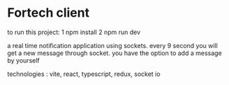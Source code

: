 # Fortech client

to run this project:
1 npm install
2 npm run dev

a real time notification application using sockets.
every 9 second you will get a new message through socket.
you have the option to add a message by yourself

technologies : vite, react, typescript, redux, socket io 
